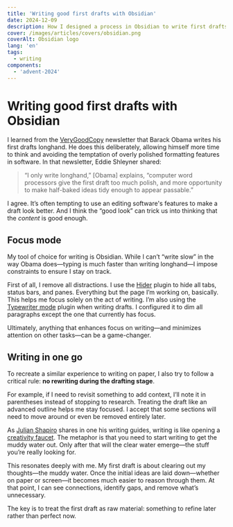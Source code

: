 ```yaml
---
title: 'Writing good first drafts with Obsidian'
date: 2024-12-09
description: How I designed a process in Obsidian to write first drafts similar to longhand writing.
cover: /images/articles/covers/obsidian.png
coverAlt: Obsidian logo
lang: 'en'
tags:
  - writing
components:
  - 'advent-2024'
---
```


# Writing good first drafts with Obsidian

I learned from the [VeryGoodCopy](https://verygoodcopy.com/) newsletter that Barack Obama writes his first drafts longhand. He does this deliberately, allowing himself more time to think and avoiding the temptation of overly polished formatting features in software. In that newsletter, Eddie Shleyner shared:

> “I only write longhand,” \[Obama\] explains, “computer word processors give the first draft too much polish, and more opportunity to make half-baked ideas tidy enough to appear passable.”

I agree. It’s often tempting to use an editing software's features to make a draft look better. And I think the “good look” can trick us into thinking that the _content_ is good enough.

## Focus mode

My tool of choice for writing is Obsidian. While I can’t “write slow” in the way Obama does—typing is much faster than writing longhand—I impose constraints to ensure I stay on track.

First of all, I remove all distractions. I use the [Hider](https://github.com/kepano/obsidian-hider) plugin to hide all tabs, status bars, and panes. Everything but the page I’m working on, basically. This helps me focus solely on the act of writing. I’m also using the [Typewriter mode](https://github.com/davisriedel/obsidian-typewriter-mode) plugin when writing drafts. I configured it to dim all paragraphs except the one that currently has focus.

Ultimately, anything that enhances focus on writing—and minimizes attention on other tasks—can be a game-changer.

## Writing in one go

To recreate a similar experience to writing on paper, I also try to follow a critical rule: **no rewriting during the drafting stage**.

For example, if I need to revisit something to add context, I’ll note it in parentheses instead of stopping to research. Treating the draft like an advanced outline helps me stay focused. I accept that some sections will need to move around or even be removed entirely later.

As [Julian Shapiro](julian.com) shares in one his writing guides, writing is like opening a [creativity faucet](https://www.julian.com/blog/creativity-faucet). The metaphor is that you need to start writing to get the muddy water out. Only after that will the clear water emerge—the stuff you’re really looking for.

This resonates deeply with me. My first draft is about clearing out my thoughts—the muddy water. Once the initial ideas are laid down—whether on paper or screen—it becomes much easier to reason through them. At that point, I can see connections, identify gaps, and remove what’s unnecessary.

The key is to treat the first draft as raw material: something to refine later rather than perfect now.
